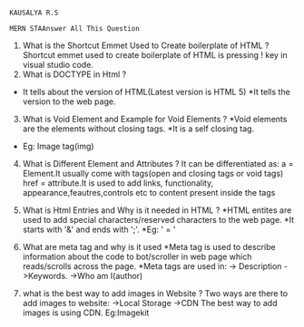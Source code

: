
                                                                                                                                  KAUSALYA R.S
                                                                                                                                   MERN STAAnswer All This Question 

1. What is the Shortcut Emmet Used to Create boilerplate of HTML ?
Shortcut emmet used to create boilerplate of HTML is pressing ! key in visual studio code.
2. What is DOCTYPE in Html ?
* It tells about the version of HTML(Latest version is HTML 5)
*It tells the version to the web page.
3. What is Void Element and Example for Void Elements ?
*Void elements are the elements without closing tags.
*It is a self closing tag.
* Eg: Image tag(img)
4. What is Different Element and Attributes ?
It can be differentiated as:
<a href="www.google.com"></a>
a = Element.It usually come with tags(open and closing tags or void tags)
href = attribute.It is used to add links, functionality, appearance,feautres,controls etc to content present inside the tags

5. What is Html Entries and Why is it needed in HTML ?
*HTML entites are used to add special characters/reserved characters to the web page.
*It starts with '&' and ends with ';'.
*Eg: ' = &apos;
6. What are meta tag and why is it used 
*Meta tag is used to describe information about the code to bot/scroller in web page which reads/scrolls across the page.
*Meta tags are used in:
-> Description
->Keywords.
->Who am I(author)
7. what is the best way to add images in Website ?
Two ways are there to add images to website:
->Local Storage
->CDN
The best way to add images is using CDN.
Eg:Imagekit
